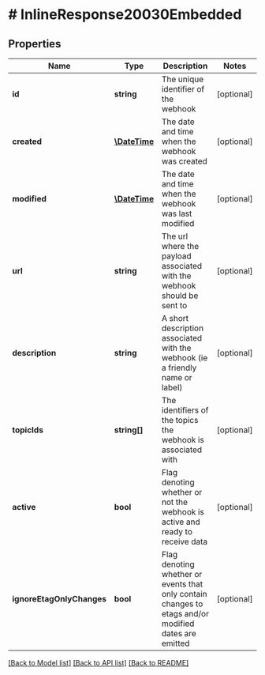 # # InlineResponse20030Embedded

## Properties

Name | Type | Description | Notes
------------ | ------------- | ------------- | -------------
**id** | **string** | The unique identifier of the webhook | [optional]
**created** | [**\DateTime**](\DateTime.md) | The date and time when the webhook was created | [optional]
**modified** | [**\DateTime**](\DateTime.md) | The date and time when the webhook was last modified | [optional]
**url** | **string** | The url where the payload associated with the webhook should be sent to | [optional]
**description** | **string** | A short description associated with the webhook (ie a friendly name or label) | [optional]
**topicIds** | **string[]** | The identifiers of the topics the webhook is associated with | [optional]
**active** | **bool** | Flag denoting whether or not the webhook is active and ready to receive data | [optional]
**ignoreEtagOnlyChanges** | **bool** | Flag denoting whether or events that only contain changes to etags and/or modified dates are emitted | [optional]

[[Back to Model list]](../../README.md#models) [[Back to API list]](../../README.md#endpoints) [[Back to README]](../../README.md)
